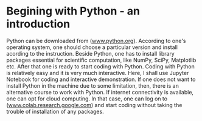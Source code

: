 Begining with Python - an introduction
============================

Python can be downloaded from (www.python.org). According to one's operating system, one should choose a particular version and install acording to the instruction. Beside Python, one has to install library packages essential for scientific computation, like NumPy, SciPy, Matplotlib etc. After that one is ready to start coding with Python. Coding with Python is relatively easy and it is very much interactive. Here, I shall use Jupyter Notebook for coding and interactive demonstration. If one does not want to install Python in the machine due to some limitation, then, there is an alternative course to work with Python. If internet connectivity is available, one can opt for cloud computing. In that case, one can log on to (www.colab.research.google.com) and start coding without taking the trouble of installation of any packages.